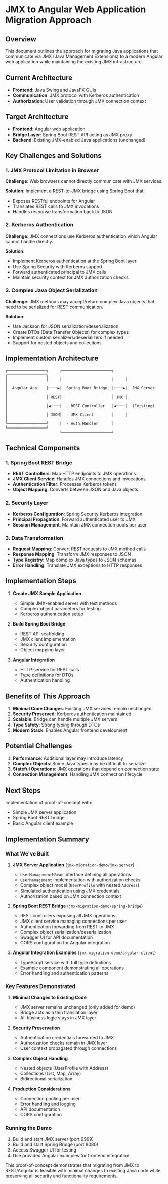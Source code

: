 # JMX to Angular Web Application Migration Approach

## Overview
This document outlines the approach for migrating Java applications that communicate via JMX (Java Management Extensions) to a modern Angular web application while maintaining the existing JMX infrastructure.

## Current Architecture
- **Frontend**: Java Swing and JavaFX GUIs
- **Communication**: JMX protocol with Kerberos authentication
- **Authorization**: User validation through JMX connection context

## Target Architecture
- **Frontend**: Angular web application
- **Bridge Layer**: Spring Boot REST API acting as JMX proxy
- **Backend**: Existing JMX-enabled Java applications (unchanged)

## Key Challenges and Solutions

### 1. JMX Protocol Limitation in Browser
**Challenge**: Web browsers cannot directly communicate with JMX services.

**Solution**: Implement a REST-to-JMX bridge using Spring Boot that:
- Exposes RESTful endpoints for Angular
- Translates REST calls to JMX invocations
- Handles response transformation back to JSON

### 2. Kerberos Authentication
**Challenge**: JMX connections use Kerberos authentication which Angular cannot handle directly.

**Solution**: 
- Implement Kerberos authentication at the Spring Boot layer
- Use Spring Security with Kerberos support
- Forward authenticated principal to JMX calls
- Maintain security context for JMX authorization checks

### 3. Complex Java Object Serialization
**Challenge**: JMX methods may accept/return complex Java objects that need to be serialized for REST communication.

**Solution**:
- Use Jackson for JSON serialization/deserialization
- Create DTOs (Data Transfer Objects) for complex types
- Implement custom serializers/deserializers if needed
- Support for nested objects and collections

## Implementation Architecture

```
┌─────────────────┐     ┌──────────────────────┐     ┌─────────────────┐
│                 │     │                      │     │                 │
│  Angular App    │────▶│  Spring Boot Bridge  │────▶│  JMX Server     │
│                 │ REST│                      │ JMX │                 │
│                 │◀────│  - REST Controller   │◀────│  (Existing)     │
│                 │ JSON│  - JMX Client        │     │                 │
└─────────────────┘     │  - Auth Handler      │     └─────────────────┘
                        └──────────────────────┘
```

## Technical Components

### 1. Spring Boot REST Bridge
- **REST Controllers**: Map HTTP endpoints to JMX operations
- **JMX Client Service**: Handles JMX connections and invocations
- **Authentication Filter**: Processes Kerberos tokens
- **Object Mapping**: Converts between JSON and Java objects

### 2. Security Layer
- **Kerberos Configuration**: Spring Security Kerberos integration
- **Principal Propagation**: Forward authenticated user to JMX
- **Session Management**: Maintain JMX connection pools per user

### 3. Data Transformation
- **Request Mapping**: Convert REST requests to JMX method calls
- **Response Mapping**: Transform JMX responses to JSON
- **Type Registry**: Map complex Java types to JSON schemas
- **Error Handling**: Translate JMX exceptions to HTTP responses

## Implementation Steps

1. **Create JMX Sample Application**
   - Simple JMX-enabled server with test methods
   - Complex object parameters for testing
   - Kerberos authentication setup

2. **Build Spring Boot Bridge**
   - REST API scaffolding
   - JMX client implementation
   - Security configuration
   - Object mapping layer

3. **Angular Integration**
   - HTTP service for REST calls
   - Type definitions for DTOs
   - Authentication handling

## Benefits of This Approach

1. **Minimal Code Changes**: Existing JMX services remain unchanged
2. **Security Preserved**: Kerberos authentication maintained
3. **Scalable**: Bridge can handle multiple JMX servers
4. **Type Safety**: Strong typing through DTOs
5. **Modern Stack**: Enables Angular frontend development

## Potential Challenges

1. **Performance**: Additional layer may introduce latency
2. **Complex Objects**: Some Java types may be difficult to serialize
3. **Stateful Operations**: JMX operations that depend on connection state
4. **Connection Management**: Handling JMX connection lifecycle

## Next Steps
Implementation of proof-of-concept with:
- Simple JMX server application
- Spring Boot REST bridge
- Basic Angular client example

## Implementation Summary

### What We've Built

1. **JMX Server Application** (`jmx-migration-demo/jmx-server`)
   - `UserManagementMBean` interface defining all operations
   - `UserManagement` implementation with authorization checks
   - Complex object model (`UserProfile` with nested `Address`)
   - Simulated authentication using JMX credentials
   - Authorization based on JMX connection context

2. **Spring Boot REST Bridge** (`jmx-migration-demo/spring-bridge`)
   - REST controllers exposing all JMX operations
   - JMX client service managing connections per user
   - Authentication forwarding from REST to JMX
   - Complex object serialization/deserialization
   - Swagger UI for API documentation
   - CORS configuration for Angular integration

3. **Angular Integration Examples** (`jmx-migration-demo/angular-client`)
   - TypeScript service with full type definitions
   - Example component demonstrating all operations
   - Error handling and authentication patterns

### Key Features Demonstrated

1. **Minimal Changes to Existing Code**
   - JMX server remains unchanged (only added for demo)
   - Bridge acts as a thin translation layer
   - All business logic stays in JMX layer

2. **Security Preservation**
   - Authentication credentials forwarded to JMX
   - Authorization checks remain in JMX layer
   - User context propagated through connections

3. **Complex Object Handling**
   - Nested objects (UserProfile with Address)
   - Collections (List, Map, Array)
   - Bidirectional serialization

4. **Production Considerations**
   - Connection pooling per user
   - Error handling and logging
   - API documentation
   - CORS configuration

### Running the Demo

1. Build and start JMX server (port 9999)
2. Build and start Spring Bridge (port 8080)
3. Access Swagger UI for testing
4. Use provided Angular examples for frontend integration

This proof-of-concept demonstrates that migrating from JMX to REST/Angular is feasible with minimal changes to existing Java code while preserving all security and functionality requirements. 